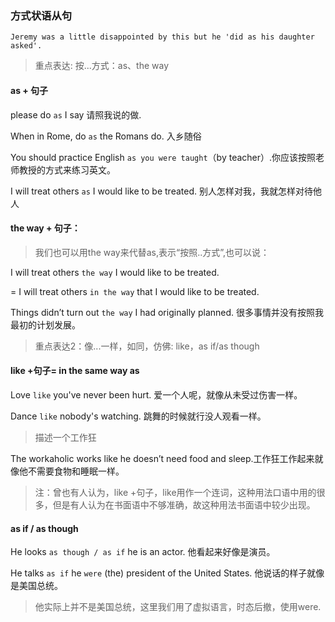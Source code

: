### 方式状语从句

`Jeremy was a little disappointed by this but he 'did as his daughter asked'.`

> 重点表达: 按...方式：as、the way 

#### as + 句子
   
please do `as` I say 请照我说的做.

When in Rome, do `as` the Romans do. 入乡随俗

You should practice English `as you were taught`（by teacher）.你应该按照老师教授的方式来练习英文。

I will treat others `as` I would like to be treated. 别人怎样对我，我就怎样对待他人

#### the way + 句子：
> 我们也可以用the way来代替as,表示“按照..方式”,也可以说：

I will treat others `the way` I would like to be treated.

= I will treat others `in the way` that I would like to be treated.

Things didn’t turn out `the way` I had originally planned. 很多事情并没有按照我最初的计划发展。

>重点表达2：像...一样，如同，仿佛:  like，as if/as though

#### like +句子= in the same way as

Love `like` you've never been hurt. 爱一个人呢，就像从未受过伤害一样。

Dance `like` nobody's watching. 跳舞的时候就行没人观看一样。

>描述一个工作狂

The workaholic works like he doesn’t need food and sleep.工作狂工作起来就像他不需要食物和睡眠一样。

>注：曾也有人认为，like +句子，like用作一个连词，这种用法口语中用的很多，但是有人认为在书面语中不够准确，故这种用法书面语中较少出现。

#### as if / as though 

He looks `as though / as if` he is an actor. 他看起来好像是演员。


He talks `as if` he `were` (the) president of the United States.
他说话的样子就像是美国总统。

> 他实际上并不是美国总统，这里我们用了虚拟语言，时态后撤，使用were.



